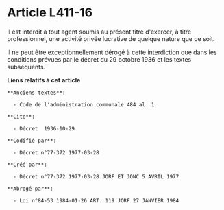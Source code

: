 # Article L411-16

Il est interdit à tout agent soumis au présent titre d'exercer, à titre professionnel, une activité privée lucrative de
quelque nature que ce soit.

Il ne peut être exceptionnellement dérogé à cette interdiction que dans les conditions prévues par le décret du 29 octobre
1936 et les textes subséquents.

**Liens relatifs à cet article**

	**Anciens textes**:

	  - Code de l'administration communale 484 al. 1

	**Cite**:

	  - Décret  1936-10-29

	**Codifié par**:

	  - Décret n°77-372 1977-03-28

	**Créé par**:

	  - Décret n°77-372 1977-03-28 JORF ET JONC 5 AVRIL 1977

	**Abrogé par**:

	  - Loi n°84-53 1984-01-26 ART. 119 JORF 27 JANVIER 1984
